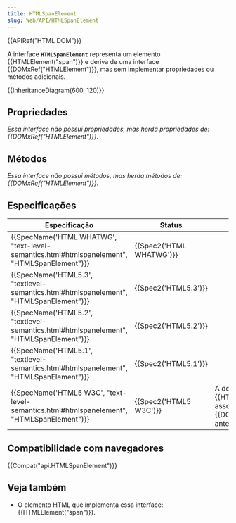 ```yaml
---
title: HTMLSpanElement
slug: Web/API/HTMLSpanElement
---
```


{{APIRef("HTML DOM")}}

A interface **`HTMLSpanElement`** representa um elemento {{HTMLElement("span")}} e deriva de uma interface {{DOMxRef("HTMLElement")}}, mas sem implementar propriedades ou métodos adicionais.

{{InheritanceDiagram(600, 120)}}

## Propriedades

_Essa interface não possui propriedades, mas herda propriedades de: {{DOMxRef("HTMLElement")}}._

## Métodos

_Essa interface não possui métodos, mas herda métodos de: {{DOMxRef("HTMLElement")}}._

## Especificações

| Especificação                                                                                                            | Status                           | Comentário                                                                                                                       |
| ------------------------------------------------------------------------------------------------------------------------ | -------------------------------- | -------------------------------------------------------------------------------------------------------------------------------- |
| {{SpecName('HTML WHATWG', "text-level-semantics.html#htmlspanelement", "HTMLSpanElement")}} | {{Spec2('HTML WHATWG')}} |                                                                                                                                  |
| {{SpecName('HTML5.3', "textlevel-semantics.html#htmlspanelement", "HTMLSpanElement")}}     | {{Spec2('HTML5.3')}}     |                                                                                                                                  |
| {{SpecName('HTML5.2', "textlevel-semantics.html#htmlspanelement", "HTMLSpanElement")}}     | {{Spec2('HTML5.2')}}     |                                                                                                                                  |
| {{SpecName('HTML5.1', "textlevel-semantics.html#htmlspanelement", "HTMLSpanElement")}}     | {{Spec2('HTML5.1')}}     |                                                                                                                                  |
| {{SpecName('HTML5 W3C', "text-level-semantics.html#htmlspanelement", "HTMLSpanElement")}} | {{Spec2('HTML5 W3C')}}     | A definição inicial, como {{HTMLElement("span")}} foi associada a um {{DOMxRef("HTMLElement")}}} antes disso. |

## Compatibilidade com navegadores

{{Compat("api.HTMLSpanElement")}}

## Veja também

- O elemento HTML que implementa essa interface: {{HTMLElement("span")}}.
